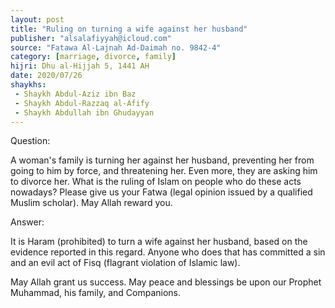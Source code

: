 ```yaml
---
layout: post
title: "Ruling on turning a wife against her husband"
publisher: "alsalafiyyah@icloud.com"
source: "Fatawa Al-Lajnah Ad-Daimah no. 9842-4"
category: [marriage, divorce, family]
hijri: Dhu al-Hijjah 5, 1441 AH
date: 2020/07/26
shaykhs: 
 - Shaykh Abdul-Aziz ibn Baz
 - Shaykh Abdul-Razzaq al-Afify
 - Shaykh Abdullah ibn Ghudayyan
---
```


Question: 

A woman's family is turning her against her husband, preventing her from going to him by force, and threatening her. Even more, they are asking him to divorce her. What is the ruling of Islam on people who do these acts nowadays? Please give us your Fatwa (legal opinion issued by a qualified Muslim scholar). May Allah reward you.

Answer:

It is Haram (prohibited) to turn a wife against her husband, based on the evidence reported in this regard. Anyone who does that has committed a sin and an evil act of Fisq (flagrant violation of Islamic law). 

May Allah grant us success. May peace and blessings be upon our Prophet Muhammad, his family, and Companions.

